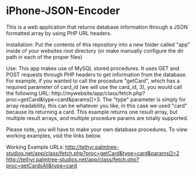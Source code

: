 # iPhone-JSON-Encoder
This is a web application that returns database information through a JSON formatted array by using PHP URL headers.

Installation:
Put the contents of this repository into a new folder called "app" inside of your websites root directory (or make manually configure the dir path in each of the proper files)

Use:
This app makes use of MySQL stored procedures.  It uses GET and POST requests through PHP headers to get information from the database.  For example, if you wanted to call the procedure "getCard", which has a required parameter of card_id (we will use the card_id, 3), you would call the following URL:  http://mywebsite/app/class/fetch.php?proc=getCard&type=card&params[]=3.  The "type" parameter is simply for array readability, this can be whatever you like, in this case we used "card" because its returning a card.  This example returns one result array, but multiple result arrays, and multiple procedure params are totally supported.

Please note, you will have to make your own database procedures.  To view working examples, visit the links below.

Working Example URLs:
http://tethyr.palmtree-studios.net/app/class/fetch.php?proc=getCard&type=card&params[]=2
http://tethyr.palmtree-studios.net/app/class/fetch.php?proc=getCardsAll&type=card
